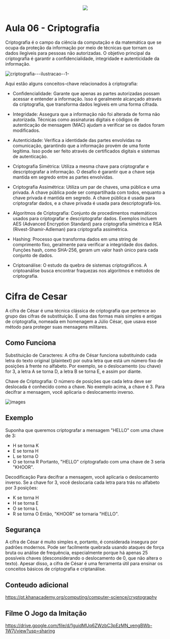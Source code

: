 <div align = "center">
  <img src = "https://text.media.giphy.com/v1/media/giphy.gif?token=eyJhbGciOiJIUzI1NiIsInR5cCI6IkpXVCJ9.eyJrZXkiOiJwcm9kLTIwMjAtMDQtMjIiLCJzdHlsZSI6Im5ld2Jvcm4iLCJ0ZXh0IjoiQ3JpcHRvZ3JhZmlhIiwiaWF0IjoxNzI2NjAxNTI3fQ.qOrkkcR7qo7oEVa8dKqKCada3X0WJQy7oUE8RdsdTAo">
</div>

# Aula 06 - Criptografia

Criptografia é o campo da ciência da computação e da matemática que se ocupa da proteção da informação por meio de técnicas que tornam os dados ilegíveis para pessoas não autorizadas. O objetivo principal da criptografia é garantir a confidencialidade, integridade e autenticidade da informação.

![criptografia---ilustracao--1-](https://github.com/user-attachments/assets/a2f73327-2897-4d1a-8cbc-13d04a806228)


Aqui estão alguns conceitos-chave relacionados à criptografia:

 - Confidencialidade: Garante que apenas as partes autorizadas possam acessar e entender a informação. Isso é geralmente alcançado através da criptografia, que transforma dados legíveis em uma forma cifrada.

 - Integridade: Assegura que a informação não foi alterada de forma não autorizada. Técnicas como assinaturas digitais e códigos de autenticação de mensagem (MAC) ajudam a verificar se os dados foram modificados.

 - Autenticidade: Verifica a identidade das partes envolvidas na comunicação, garantindo que a informação provém de uma fonte legítima. Isso pode ser feito através de certificados digitais e sistemas de autenticação.

 - Criptografia Simétrica: Utiliza a mesma chave para criptografar e descriptografar a informação. O desafio é garantir que a chave seja mantida em segredo entre as partes envolvidas.

 - Criptografia Assimétrica: Utiliza um par de chaves, uma pública e uma privada. A chave pública pode ser compartilhada com todos, enquanto a chave privada é mantida em segredo. A chave pública é usada para criptografar dados, e a chave privada é usada para descriptografá-los.

 - Algoritmos de Criptografia: Conjunto de procedimentos matemáticos usados para criptografar e descriptografar dados. Exemplos incluem AES (Advanced Encryption Standard) para criptografia simétrica e RSA (Rivest-Shamir-Adleman) para criptografia assimétrica.

 - Hashing: Processo que transforma dados em uma string de comprimento fixo, geralmente para verificar a integridade dos dados. Funções hash, como SHA-256, geram um valor hash único para cada conjunto de dados.

 - Criptoanálise: O estudo da quebra de sistemas criptográficos. A criptoanálise busca encontrar fraquezas nos algoritmos e métodos de criptografia.

# Cifra de Cesar

A cifra de César é uma técnica clássica de criptografia que pertence ao grupo das cifras de substituição. É uma das formas mais simples e antigas de criptografia, nomeada em homenagem a Júlio César, que usava esse método para proteger suas mensagens militares.

## Como Funciona
Substituição de Caracteres: A cifra de César funciona substituindo cada letra do texto original (plaintext) por outra letra que está um número fixo de posições à frente no alfabeto. Por exemplo, se o deslocamento (ou chave) for 3, a letra A se torna D, a letra B se torna E, e assim por diante.

Chave de Criptografia: O número de posições que cada letra deve ser deslocada é conhecido como a chave. No exemplo acima, a chave é 3. Para decifrar a mensagem, você aplicaria o deslocamento inverso.

![images](https://github.com/user-attachments/assets/47ef81f9-76fe-4429-91e9-5af14a5ddb44)

## Exemplo
Suponha que queremos criptografar a mensagem "HELLO" com uma chave de 3:

 - H se torna K
 - E se torna H
 - L se torna O
 - O se torna R
Portanto, "HELLO" criptografado com uma chave de 3 seria "KHOOR".

Decodificação
Para decifrar a mensagem, você aplicaria o deslocamento inverso. Se a chave for 3, você deslocaria cada letra para trás no alfabeto por 3 posições:

 - K se torna H
 - H se torna E
 - O se torna L
 - R se torna O
Então, "KHOOR" se tornaria "HELLO".

## Segurança
A cifra de César é muito simples e, portanto, é considerada insegura por padrões modernos. Pode ser facilmente quebrada usando ataques de força bruta ou análise de frequência, especialmente porque há apenas 25 possíveis chaves (desconsiderando o deslocamento de 0, que não altera o texto). Apesar disso, a cifra de César é uma ferramenta útil para ensinar os conceitos básicos de criptografia e criptanálise.

## Conteudo adicional

https://pt.khanacademy.org/computing/computer-science/cryptography

## Filme O Jogo da Imitação

https://drive.google.com/file/d/1guidMUq6ZWzbC3pEzMN_vengBWb-1W7j/view?usp=sharing




